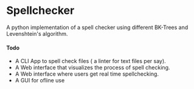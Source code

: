 # Spellchecker

A python implementation of a spell checker using different BK-Trees and Levenshtein's algorithm.


#### Todo
- A CLI App to spell check files ( a linter for text files per say).
- A Web interface that visualizes the process of spell checking.
- A Web interface where users get real time spellchecking.
- A GUI for ofline use
